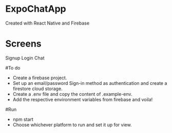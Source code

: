 # ExpoChatApp
Created with React Native and Firebase

# Screens
Signup
Login
Chat

#To do
* Create a firebase project.
* Set up an email/password Sign-in method as authentication and create a firestore cloud storage.
* Create a .env file and copy the content of .example-env.
* Add the respective environment variables from firebase and voila!

#Run
* npm start
* Choose whichever platform to run and set it up for view.

